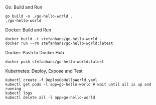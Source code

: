 Go: Build and Run

    go build -o ./go-hello-world .
    ./go-hello-world

Docker: Build and Run

    docker build -t stefanhans/go-hello-world .
    docker run --rm stefanhans/go-hello-world:latest

Docker: Push to Docker Hub

    docker push stefanhans/go-hello-world:latest

Kubernetes: Deploy, Expose and Test

    kubectl create -f DeployGoHelloWorld.yaml
    kubectl get pods -l app=go-hello-world # wait until all is up and running
    kubectl logs
    kubectl delete all -l app=go-hello-world

